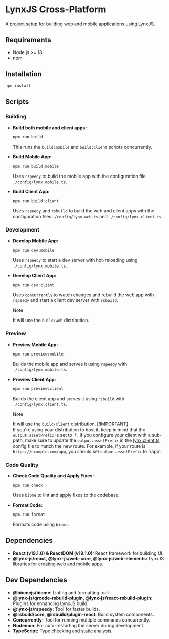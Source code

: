 # LynxJS Cross-Platform

A project setup for building web and mobile applications using LynxJS.

## Requirements

- Node.js >= 18
- npm

## Installation

```sh
npm install
```

## Scripts

### Building

- **Build both mobile and client apps:**

  ```sh
  npm run build
  ```

  This runs the `build:mobile` and `build:client` scripts concurrently.

- **Build Mobile App:**

  ```sh
  npm run build:mobile
  ```

  Uses `rspeedy` to build the mobile app with the configuration file `./config/lynx.mobile.ts`.

- **Build Client App:**

  ```sh
  npm run build:client
  ```

  Uses `rspeedy` and `rsbuild` to build the web and client apps with the configuration files `./config/lynx.web.ts` and `./config/lynx.client.ts`.

### Development

- **Develop Mobile App:**

  ```sh
  npm run dev:mobile
  ```

  Uses `rspeedy` to start a dev server with hot-reloading using `./config/lynx.mobile.ts`.

- **Develop Client App:**

  ```sh
  npm run dev:client
  ```

  Uses `concurrently` to watch changes and rebuild the web app with `rspeedy` and start a client dev server with `rsbuild`.
  > [!NOTE]
  > It will use the `build/web` distribution.

### Preview

- **Preview Mobile App:**

  ```sh
  npm run preview:mobile
  ```

  Builds the mobile app and serves it using `rspeedy` with `./config/lynx.mobile.ts`.

- **Preview Client App:**

  ```sh
  npm run preview:client
  ```

  Builds the client app and serves it using `rsbuild` with `./config/lynx.client.ts`.
  > [!NOTE]
  > It will use the `build/client` distribution.
  > [!IMPORTANT]  
  > If you're using your distribution to host it, keep in mind that the `output.assetPrefix` is set to '/'. If you configure your client with a sub-path, make sure to update the `output.assetPrefix` in the [lynx.client.ts](./config/lynx.client.ts) config file to match the new route.
  > For example, if your route is `https://example.com/app`, you should set `output.assetPrefix` to '/app'.

### Code Quality

- **Check Code Quality and Apply Fixes:**

  ```sh
  npm run check
  ```

  Uses `biome` to lint and apply fixes to the codebase.

- **Format Code:**

  ```sh
  npm run format
  ```

  Formats code using `biome`.

## Dependencies

- **React (v19.1.0) & ReactDOM (v19.1.0):** React framework for building UI.
- **@lynx-js/react, @lynx-js/web-core, @lynx-js/web-elements:** LynxJS libraries for creating web and mobile apps.

## Dev Dependencies

- **@biomejs/biome:** Linting and formatting tool.
- **@lynx-js/qrcode-rsbuild-plugin, @lynx-js/react-rsbuild-plugin:** Plugins for enhancing LynxJS build.
- **@lynx-js/rspeedy:** Tool for faster builds.
- **@rsbuild/core, @rsbuild/plugin-react:** Build system components.
- **Concurrently:** Tool for running multiple commands concurrently.
- **Nodemon:** For auto-restarting the server during development.
- **TypeScript:** Type checking and static analysis.
